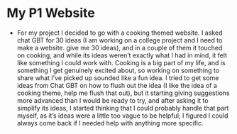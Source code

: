 # My P1 Website
* For my project I decided to go with a cooking themed website. I asked chat GBT for 30 ideas (I am working on a college project and I need to make a website. give me 30 ideas), and in a couple of them it touched on cooking, and while its ideas weren’t exactly what I had in mind, it felt like something I could work with. Cooking is a big part of my life, and is something I get genuinely excited about, so working on something to share what I’ve picked up sounded like a fun idea. I tried to get some ideas from Chat GBT on how to flush out the idea (I like the idea of a cooking theme, help me flush that out), but it starting giving suggestions more advanced than I would be ready to try, and after asking it to simplify its ideas, I started thinking that I could probably handle that part myself, as it’s ideas were a little too vague to be helpful; I figured I could always come back if I needed help with anything more specific.